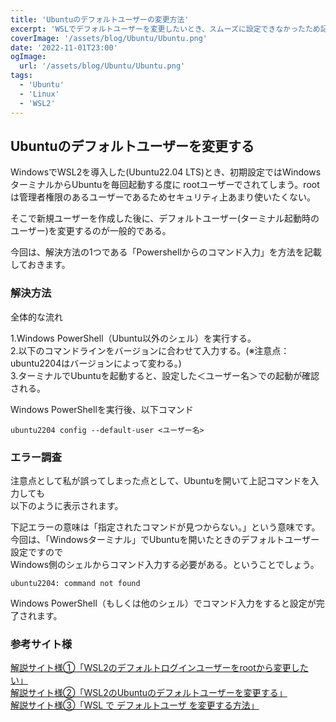 ```yaml
---
title: 'Ubuntuのデフォルトユーザーの変更方法'
excerpt: 'WSLでデフォルトユーザーを変更したいとき、スムーズに設定できなかったため記録します。'
coverImage: '/assets/blog/Ubuntu/Ubuntu.png'
date: '2022-11-01T23:00'
ogImage:
  url: '/assets/blog/Ubuntu/Ubuntu.png'
tags:
  - 'Ubuntu'
  - 'Linux'
  - 'WSL2'
---
```


## Ubuntuのデフォルトユーザーを変更する

WindowsでWSL2を導入した(Ubuntu22.04 LTS)とき、初期設定ではWindowsターミナルからUbuntuを毎回起動する度に
rootユーザーでされてしまう。rootは管理者権限のあるユーザーであるためセキュリティ上あまり使いたくない。  

そこで新規ユーザーを作成した後に、デフォルトユーザー(ターミナル起動時のユーザー)を変更するのが一般的である。  

今回は、解決方法の1つである「Powershellからのコマンド入力」を方法を記載しておきます。  

### 解決方法

全体的な流れ  

1.Windows PowerShell（Ubuntu以外のシェル）を実行する。  
2.以下のコマンドラインをバージョンに合わせて入力する。(※注意点：ubuntu2204はバージョンによって変わる。)  
3.ターミナルでUbuntuを起動すると、設定した＜ユーザー名＞での起動が確認される。

Windows PowerShellを実行後、以下コマンド

```tsx
ubuntu2204 config --default-user <ユーザー名>
```

### エラー調査

注意点として私が誤ってしまった点として、Ubuntuを開いて上記コマンドを入力しても  
以下のように表示されます。  

下記エラーの意味は「指定されたコマンドが見つからない。」という意味です。  
今回は、「Windowsターミナル」でUbuntuを開いたときのデフォルトユーザー設定ですので  
Windows側のシェルからコマンド入力する必要がある。ということでしょう。  

```tsx
ubuntu2204: command not found
```

Windows PowerShell（もしくは他のシェル）でコマンド入力をすると設定が完了されます。  

### 参考サイト様

[解説サイト様①「WSL2のデフォルトログインユーザーをrootから変更したい」](https://creepfablic.site/2022/06/28/wsl2-default-login-user-change/)  
[解説サイト様②「WSL2のUbuntuのデフォルトユーザーを変更する」](https://onl.la/WHcR1yd)  
[解説サイト様③「WSL で デフォルトユーザ を変更する方法」](https://devlights.hatenablog.com/entry/2021/05/29/070000)  
